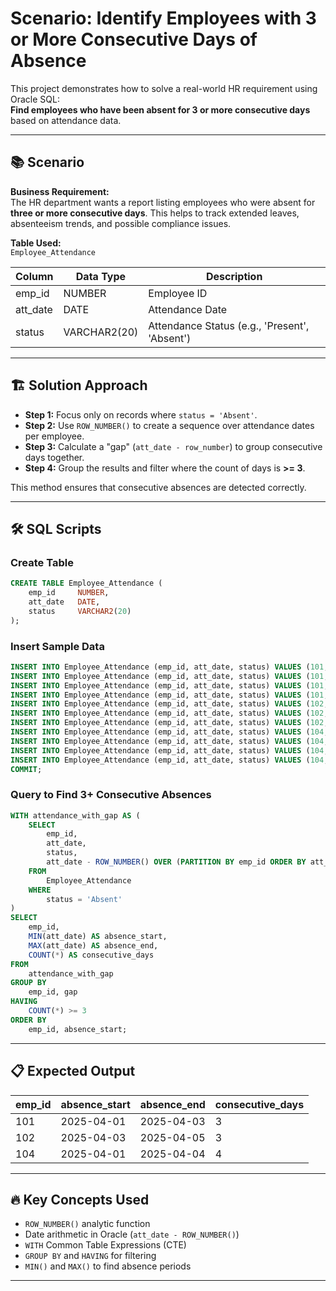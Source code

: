 # Scenario: Identify Employees with 3 or More Consecutive Days of Absence

This project demonstrates how to solve a real-world HR requirement using Oracle SQL:  
**Find employees who have been absent for 3 or more consecutive days** based on attendance data.

---

## 📚 Scenario

**Business Requirement:**  
The HR department wants a report listing employees who were absent for **three or more consecutive days**. This helps to track extended leaves, absenteeism trends, and possible compliance issues.

**Table Used:**  
`Employee_Attendance`

| Column   | Data Type   | Description                 |
|----------|-------------|------------------------------|
| emp_id   | NUMBER       | Employee ID                 |
| att_date | DATE         | Attendance Date             |
| status   | VARCHAR2(20) | Attendance Status (e.g., 'Present', 'Absent') |

---

## 🏗️ Solution Approach

- **Step 1:** Focus only on records where `status = 'Absent'`.
- **Step 2:** Use `ROW_NUMBER()` to create a sequence over attendance dates per employee.
- **Step 3:** Calculate a "gap" (`att_date - row_number`) to group consecutive days together.
- **Step 4:** Group the results and filter where the count of days is **>= 3**.

This method ensures that consecutive absences are detected correctly.

---

## 🛠️ SQL Scripts

### Create Table

```sql
CREATE TABLE Employee_Attendance (
    emp_id     NUMBER,
    att_date   DATE,
    status     VARCHAR2(20)
);
```

### Insert Sample Data

```sql
INSERT INTO Employee_Attendance (emp_id, att_date, status) VALUES (101, DATE '2025-04-01', 'Absent');
INSERT INTO Employee_Attendance (emp_id, att_date, status) VALUES (101, DATE '2025-04-02', 'Absent');
INSERT INTO Employee_Attendance (emp_id, att_date, status) VALUES (101, DATE '2025-04-03', 'Absent');
INSERT INTO Employee_Attendance (emp_id, att_date, status) VALUES (101, DATE '2025-04-05', 'Absent');
INSERT INTO Employee_Attendance (emp_id, att_date, status) VALUES (102, DATE '2025-04-03', 'Absent');
INSERT INTO Employee_Attendance (emp_id, att_date, status) VALUES (102, DATE '2025-04-04', 'Absent');
INSERT INTO Employee_Attendance (emp_id, att_date, status) VALUES (102, DATE '2025-04-05', 'Absent');
INSERT INTO Employee_Attendance (emp_id, att_date, status) VALUES (104, DATE '2025-04-01', 'Absent');
INSERT INTO Employee_Attendance (emp_id, att_date, status) VALUES (104, DATE '2025-04-02', 'Absent');
INSERT INTO Employee_Attendance (emp_id, att_date, status) VALUES (104, DATE '2025-04-03', 'Absent');
INSERT INTO Employee_Attendance (emp_id, att_date, status) VALUES (104, DATE '2025-04-04', 'Absent');
COMMIT;
```

### Query to Find 3+ Consecutive Absences

```sql
WITH attendance_with_gap AS (
    SELECT
        emp_id,
        att_date,
        status,
        att_date - ROW_NUMBER() OVER (PARTITION BY emp_id ORDER BY att_date) AS gap
    FROM
        Employee_Attendance
    WHERE
        status = 'Absent'
)
SELECT 
    emp_id,
    MIN(att_date) AS absence_start,
    MAX(att_date) AS absence_end,
    COUNT(*) AS consecutive_days
FROM 
    attendance_with_gap
GROUP BY 
    emp_id, gap
HAVING 
    COUNT(*) >= 3
ORDER BY 
    emp_id, absence_start;
```

---

## 📋 Expected Output

| emp_id | absence_start | absence_end | consecutive_days |
|--------|---------------|-------------|------------------|
| 101    | 2025-04-01     | 2025-04-03  | 3                |
| 102    | 2025-04-03     | 2025-04-05  | 3                |
| 104    | 2025-04-01     | 2025-04-04  | 4                |

---

## 🔥 Key Concepts Used

- `ROW_NUMBER()` analytic function
- Date arithmetic in Oracle (`att_date - ROW_NUMBER()`)
- `WITH` Common Table Expressions (CTE)
- `GROUP BY` and `HAVING` for filtering
- `MIN()` and `MAX()` to find absence periods

---
